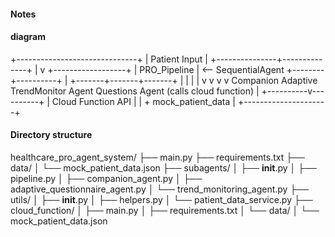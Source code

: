 #### Notes



#### **diagram**

+------------------------------+
|        Patient Input         |
+---------------+--------------+
                |
                v
       +------------------+
       |  PRO_Pipeline     |  <-- SequentialAgent
       +--------+----------+
                |
        +-------+-------+-------+
        |       |       |       |
        v       v       v       v
Companion  Adaptive   TrendMonitor
 Agent     Questions     Agent
                      (calls cloud function)
                            |
                 +----------v----------+
                 | Cloud Function API  |
                 | + mock_patient_data |
                 +---------------------+




#### **Directory structure**

healthcare_pro_agent_system/
├── main.py
├── requirements.txt
├── data/
│   └── mock_patient_data.json
├── subagents/
│   ├── __init__.py
│   ├── pipeline.py
│   ├── companion_agent.py
│   ├── adaptive_questionnaire_agent.py
│   └── trend_monitoring_agent.py
├── utils/
│   ├── __init__.py
│   ├── helpers.py
│   └── patient_data_service.py
├── cloud_function/
│   ├── main.py
│   ├── requirements.txt
│   └── data/
│       └── mock_patient_data.json

